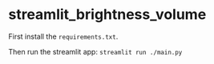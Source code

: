 # streamlit_brightness_volume

First install the ``requirements.txt``. 

Then run the streamlit app: ``streamlit run ./main.py``
